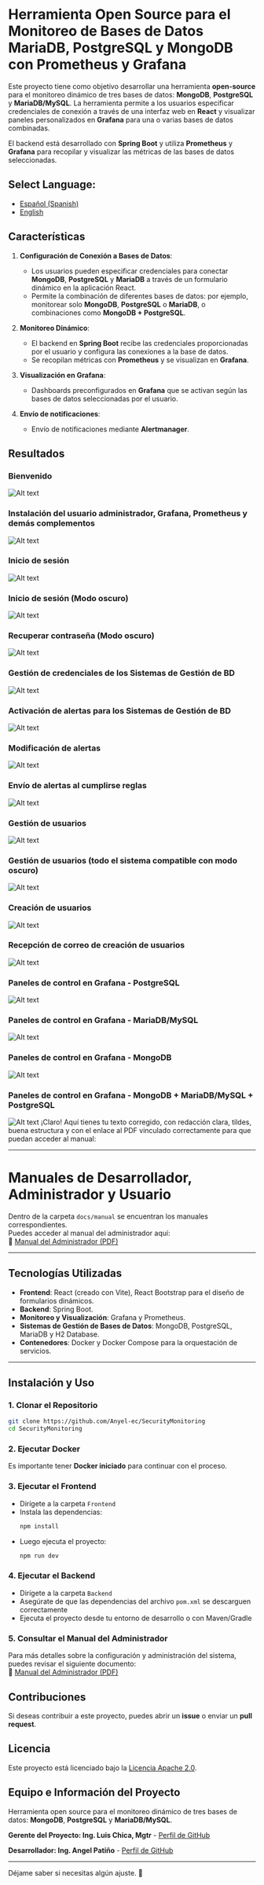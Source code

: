 # Herramienta Open Source para el Monitoreo de Bases de Datos MariaDB, PostgreSQL y MongoDB con Prometheus y Grafana  

Este proyecto tiene como objetivo desarrollar una herramienta **open-source** para el monitoreo dinámico de tres bases de datos: **MongoDB**, **PostgreSQL** y **MariaDB/MySQL**. La herramienta permite a los usuarios especificar credenciales de conexión a través de una interfaz web en **React** y visualizar paneles personalizados en **Grafana** para una o varias bases de datos combinadas.  

El backend está desarrollado con **Spring Boot** y utiliza **Prometheus** y **Grafana** para recopilar y visualizar las métricas de las bases de datos seleccionadas.  

## **Select Language:**
- [Español (Spanish)](README-es.md)
- [English](README.md)

## Características  

1. **Configuración de Conexión a Bases de Datos**:  
   - Los usuarios pueden especificar credenciales para conectar **MongoDB**, **PostgreSQL** y **MariaDB** a través de un formulario dinámico en la aplicación React.  
   - Permite la combinación de diferentes bases de datos: por ejemplo, monitorear solo **MongoDB**, **PostgreSQL** o **MariaDB**, o combinaciones como **MongoDB + PostgreSQL**.  

2. **Monitoreo Dinámico**:  
   - El backend en **Spring Boot** recibe las credenciales proporcionadas por el usuario y configura las conexiones a la base de datos.  
   - Se recopilan métricas con **Prometheus** y se visualizan en **Grafana**.  

3. **Visualización en Grafana**:  
   - Dashboards preconfigurados en **Grafana** que se activan según las bases de datos seleccionadas por el usuario.  

4. **Envío de notificaciones**:  
   - Envío de notificaciones mediante **Alertmanager**.  

## Resultados  
### Bienvenido  
![Alt text](docs/images/release/bienvenido.png)  

### Instalación del usuario administrador, Grafana, Prometheus y demás complementos  
![Alt text](docs/images/release/instalacion.png)  

### Inicio de sesión  
![Alt text](docs/images/release/login_blanco.png)  

### Inicio de sesión (Modo oscuro)  
![Alt text](docs/images/release/login.png)  

### Recuperar contraseña (Modo oscuro)  
![Alt text](docs/images/release/recuperar_password.png)  

### Gestión de credenciales de los Sistemas de Gestión de BD  
![Alt text](docs/images/release/gestion%20de%20credenciales.png)  

### Activación de alertas para los Sistemas de Gestión de BD  
![Alt text](docs/images/release/activar%20alertas.png)  

### Modificación de alertas  
![Alt text](docs/images/release/modificar%20alertas.png)  

### Envío de alertas al cumplirse reglas  
![Alt text](docs/images/release/alertas.png)  

### Gestión de usuarios  
![Alt text](docs/images/release/gestion_usuarios.png)  

### Gestión de usuarios (todo el sistema compatible con modo oscuro)  
![Alt text](docs/images/release/modo%20oscuro.png)  

### Creación de usuarios  
![Alt text](docs/images/release/modo%20oscuro.png)  

### Recepción de correo de creación de usuarios  
![Alt text](docs/images/release/creacion%20correo.png)  

### Paneles de control en Grafana - PostgreSQL  
![Alt text](docs/images/release/postgres.png)  

### Paneles de control en Grafana - MariaDB/MySQL  
![Alt text](docs/images/release/mysql.png)  

### Paneles de control en Grafana - MongoDB  
![Alt text](docs/images/release/mongodb.png)  

### Paneles de control en Grafana - MongoDB + MariaDB/MySQL + PostgreSQL  
![Alt text](docs/images/release/combinado.png)
¡Claro! Aquí tienes tu texto corregido, con redacción clara, tildes, buena estructura y con el enlace al PDF vinculado correctamente para que puedan acceder al manual:

---

# Manuales de Desarrollador, Administrador y Usuario

Dentro de la carpeta `docs/manual` se encuentran los manuales correspondientes.  
Puedes acceder al manual del administrador aquí:  
📄 [Manual del Administrador (PDF)](docs/manual/Administrator%20Manual.pdf)

---

## Tecnologías Utilizadas  

- **Frontend**: React (creado con Vite), React Bootstrap para el diseño de formularios dinámicos.  
- **Backend**: Spring Boot.
- **Monitoreo y Visualización**: Grafana y Prometheus.  
- **Sistemas de Gestión de Bases de Datos**: MongoDB, PostgreSQL, MariaDB y H2 Database.  
- **Contenedores**: Docker y Docker Compose para la orquestación de servicios.  

---

## Instalación y Uso  

### 1. Clonar el Repositorio  

```bash
git clone https://github.com/Anyel-ec/SecurityMonitoring
cd SecurityMonitoring
```

### 2. Ejecutar Docker  
Es importante tener **Docker iniciado** para continuar con el proceso.  

### 3. Ejecutar el Frontend  
- Dirígete a la carpeta `Frontend`  
- Instala las dependencias:  
  ```bash
  npm install
  ```
- Luego ejecuta el proyecto:  
  ```bash
  npm run dev
  ```

### 4. Ejecutar el Backend  
- Dirígete a la carpeta `Backend`  
- Asegúrate de que las dependencias del archivo `pom.xml` se descarguen correctamente  
- Ejecuta el proyecto desde tu entorno de desarrollo o con Maven/Gradle  

### 5. Consultar el Manual del Administrador  
Para más detalles sobre la configuración y administración del sistema, puedes revisar el siguiente documento:  
📘 [Manual del Administrador (PDF)](docs/manual/Administrator%20Manual.pdf)


## Contribuciones  

Si deseas contribuir a este proyecto, puedes abrir un **issue** o enviar un **pull request**.  

## Licencia  

Este proyecto está licenciado bajo la [Licencia Apache 2.0](LICENSE).  

## Equipo e Información del Proyecto  

Herramienta open source para el monitoreo dinámico de tres bases de datos: **MongoDB**, **PostgreSQL** y **MariaDB/MySQL**.  

**Gerente del Proyecto: Ing. Luis Chica, Mgtr** - [Perfil de GitHub](https://github.com/LuisChica18)  

**Desarrollador: Ing. Angel Patiño** - [Perfil de GitHub](https://github.com/Anyel-ec)  

---

Déjame saber si necesitas algún ajuste. 🚀
